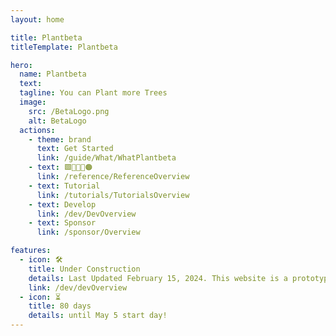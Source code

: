 ```yaml
---
layout: home

title: Plantbeta
titleTemplate: Plantbeta

hero: 
  name: Plantbeta
  text: 
  tagline: You can Plant more Trees
  image:
    src: /BetaLogo.png
    alt: BetaLogo
  actions:
    - theme: brand
      text: Get Started
      link: /guide/What/WhatPlantbeta
    - text: 🟩🔺🔷💜🟠
      link: /reference/ReferenceOverview
    - text: Tutorial
      link: /tutorials/TutorialsOverview
    - text: Develop
      link: /dev/DevOverview
    - text: Sponsor
      link: /sponsor/Overview

features:
  - icon: 🛠️
    title: Under Construction 
    details: Last Updated February 15, 2024. This website is a prototype, not the final product
    link: /dev/devOverview
  - icon: ⏳
    title: 80 days
    details: until May 5 start day!
---
```

